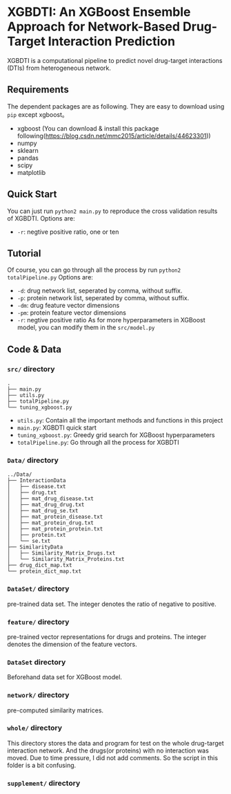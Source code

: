 # XGBDTI: An XGBoost Ensemble Approach for Network-Based Drug-Target Interaction Prediction
XGBDTI is a computational pipeline to predict novel drug-target interactions (DTIs) from heterogeneous network.

## Requirements
The dependent packages are as following. They are easy to download using `pip` except xgboost。
* xgboost (You can download & install this package following(https://blog.csdn.net/mmc2015/article/details/44623301))
* numpy 
* sklearn 
* pandas
* scipy
* matplotlib

## Quick Start
You can just run <code>python2 main.py</code> to reproduce the cross validation results of XGBDTI. Options are:
- `-r`: negtive positive ratio, one or ten

## Tutorial
Of course, you can go through all the process by run <code>python2 totalPipeline.py</code> Options are:
- `-d`: drug network list, seperated by comma, without suffix.
- `-p`: protein network list, seperated by comma, without suffix.
- `-dm`: drug feature vector dimensions
- `-pm`: protein feature vector dimensions
- `-r`: negtive positive ratio
As for more hyperparameters in XGBoost model, you can modify them in the `src/model.py`

## Code & Data
### `src/` directory
```
.
├── main.py
├── utils.py
├── totalPipeline.py
└── tuning_xgboost.py
```
- `utils.py`: Contain all the important methods and functions in this project
- `main.py`: XGBDTI quick start
- `tuning_xgboost.py`: Greedy grid search for XGBoost hyperparameters
- `totalPipeline.py`: Go through all the process for XGBDTI

### `Data/` directory
```
../Data/
├── InteractionData
│   ├── disease.txt
│   ├── drug.txt
│   ├── mat_drug_disease.txt
│   ├── mat_drug_drug.txt
│   ├── mat_drug_se.txt
│   ├── mat_protein_disease.txt
│   ├── mat_protein_drug.txt
│   ├── mat_protein_protein.txt
│   ├── protein.txt
│   └── se.txt
├── SimilarityData
│   ├── Similarity_Matrix_Drugs.txt
│   └── Similarity_Matrix_Proteins.txt
├── drug_dict_map.txt
└── protein_dict_map.txt
```
### `DataSet/` directory
pre-trained data set. 
The integer denotes the ratio of negative to positive.
### `feature/` directory
pre-trained vector representations for drugs and proteins.
The integer denotes the dimension of the feature vectors.
### `DataSet` directory
Beforehand data set for XGBoost model.
### `network/` directory
pre-computed similarity matrices.
### `whole/` directory
This directory stores the data and program for test on the whole drug-target interaction network. And the drugs(or proteins) with no interaction was moved.
Due to time pressure, I did not add comments. So the script in this folder is a bit confusing.
### `supplement/` directory

